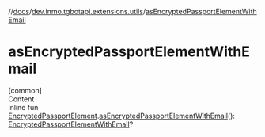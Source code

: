 //[docs](../../index.md)/[dev.inmo.tgbotapi.extensions.utils](index.md)/[asEncryptedPassportElementWithEmail](as-encrypted-passport-element-with-email.md)



# asEncryptedPassportElementWithEmail  
[common]  
Content  
inline fun [EncryptedPassportElement](../dev.inmo.tgbotapi.types.passport.encrypted.abstracts/-encrypted-passport-element/index.md).[asEncryptedPassportElementWithEmail](as-encrypted-passport-element-with-email.md)(): [EncryptedPassportElementWithEmail](../dev.inmo.tgbotapi.types.passport.encrypted.abstracts/-encrypted-passport-element-with-email/index.md)?  



